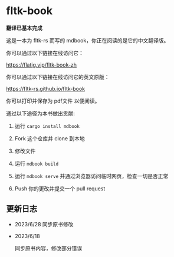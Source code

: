 # fltk-book

**翻译已基本完成**


这是一本为 fltk-rs 而写的 mdbook，你正在阅读的是它的中文翻译版。

你可以通过以下链接在线访问它：

https://flatig.vip/fltk-book-zh

你可以通过以下链接在线访问它的英文原版：

https://fltk-rs.github.io/fltk-book

你可以打印并保存为 pdf文件 以便阅读。

通过以下途径为本书做出贡献:

1. 运行 `cargo install mdbook`

2. Fork 这个仓库并 clone 到本地

3. 修改文件

4. 运行 `mdbook build`

5. 运行 `mdbook serve` 并通过浏览器访问临时网页，检查一切是否正常

6. Push 你的更改并提交一个 pull request

## 更新日志

- 2023/6/28
  同步原书修改

- 2023/6/18

  同步原书内容，修改部分错误
